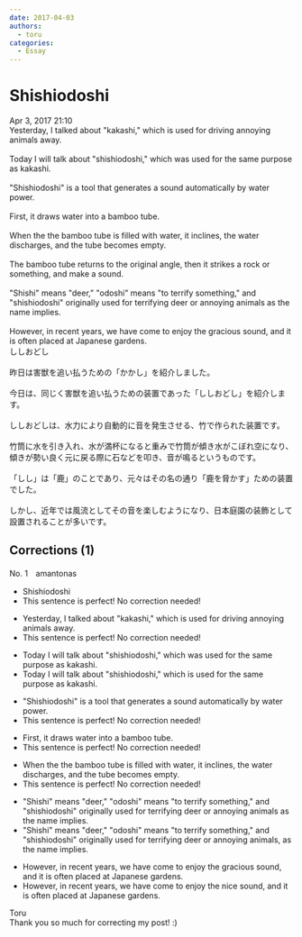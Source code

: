 ```yaml
---
date: 2017-04-03
authors:
  - toru
categories:
  - Essay
---
```


<h1 id="subject_show">Shishiodoshi</h1>
<div class="date">Apr 3, 2017 21:10</div>
<div id="post"><div id="body_show_ori">
Yesterday, I talked about "kakashi," which is used for driving annoying animals away.<br/><br/>Today I will talk about "shishiodoshi," which was used for the same purpose as kakashi.<br/><br/>"Shishiodoshi" is a tool that generates a sound automatically by water power.<br/><br/>First, it draws water into a bamboo tube.<br/><br/>When the the bamboo tube is filled with water, it inclines, the water discharges, and the tube becomes empty.<br/><br/>The bamboo tube returns to the original angle, then it strikes a rock or something, and make a sound.<br/><br/>"Shishi" means "deer," "odoshi" means "to terrify something," and "shishiodoshi" originally used for terrifying deer or annoying animals as the name implies.<br/><br/>However, in recent years, we have come to enjoy the gracious sound, and it is often placed at Japanese gardens.
</div></div>

<!-- more -->

<div id="post_ja"><div id="body_show_mo">
ししおどし<br/><br/>昨日は害獣を追い払うための「かかし」を紹介しました。<br/><br/>今日は、同じく害獣を追い払うための装置であった「ししおどし」を紹介します。<br/><br/>ししおどしは、水力により自動的に音を発生させる、竹で作られた装置です。<br/><br/>竹筒に水を引き入れ、水が満杯になると重みで竹筒が傾き水がこぼれ空になり、傾きが勢い良く元に戻る際に石などを叩き、音が鳴るというものです。<br/><br/>「しし」は「鹿」のことであり、元々はその名の通り「鹿を脅かす」ための装置でした。<br/><br/>しかし、近年では風流としてその音を楽しむようになり、日本庭園の装飾として設置されることが多いです。
</div></div>

## Corrections (1)
<div id="block"><div class="first_name"> No. 1　<span class="just_name">amantonas</span></div><div id="block2">
<ul class="correction_field">
<li class="incorrect">Shishiodoshi</li>
<li class="corrected perfect">This sentence is perfect! No correction needed!</li>
</ul>
<ul class="correction_field">
<li class="incorrect">Yesterday, I talked about "kakashi," which is used for driving annoying animals away.</li>
<li class="corrected perfect">This sentence is perfect! No correction needed!</li>
</ul>
<ul class="correction_field">
<li class="incorrect">Today I will talk about "shishiodoshi," which was used for the same purpose as kakashi.</li>
<li class="corrected correct">
Today I will talk about "shishiodoshi," which <span class="f_blue">is</span> used for the same purpose as kakashi.
</li>
</ul>
<ul class="correction_field">
<li class="incorrect">"Shishiodoshi" is a tool that generates a sound automatically by water power.</li>
<li class="corrected perfect">This sentence is perfect! No correction needed!</li>
</ul>
<ul class="correction_field">
<li class="incorrect">First, it draws water into a bamboo tube.</li>
<li class="corrected perfect">This sentence is perfect! No correction needed!</li>
</ul>
<ul class="correction_field">
<li class="incorrect">When the the bamboo tube is filled with water, it inclines, the water discharges, and the tube becomes empty.</li>
<li class="corrected perfect">This sentence is perfect! No correction needed!</li>
</ul>
<ul class="correction_field">
<li class="incorrect">"Shishi" means "deer," "odoshi" means "to terrify something," and "shishiodoshi" originally used for terrifying deer or annoying animals as the name implies.</li>
<li class="corrected correct">
"Shishi" means "deer," "odoshi" means "to terrify something," and "shishiodoshi" originally used for terrifying deer or annoying animals, as the name implies.
</li>
</ul>
<ul class="correction_field">
<li class="incorrect">However, in recent years, we have come to enjoy the gracious sound, and it is often placed at Japanese gardens.</li>
<li class="corrected correct">
However, in recent years, we have come to enjoy the nice sound, and it is often placed at Japanese gardens.
</li>
</ul>
</div><div class="name"><span class="just_name">Toru</span><br>
Thank you so much for correcting my post! :)
</div>
</div>
